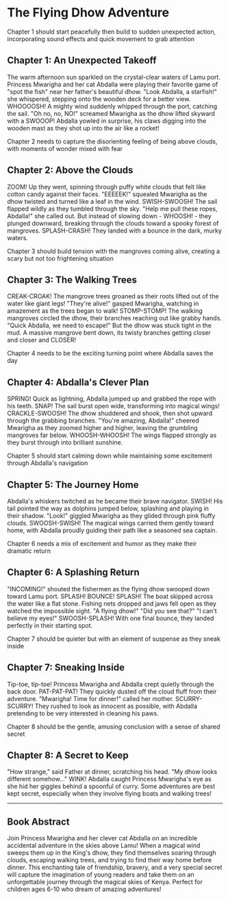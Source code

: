 # The Flying Dhow Adventure

<thinking>Chapter 1 should start peacefully then build to sudden unexpected action, incorporating sound effects and quick movement to grab attention</thinking>

## Chapter 1: An Unexpected Takeoff
The warm afternoon sun sparkled on the crystal-clear waters of Lamu port. Princess Mwarigha and her cat Abdalla were playing their favorite game of "spot the fish" near her father's beautiful dhow. "Look Abdalla, a starfish!" she whispered, stepping onto the wooden deck for a better view. WHOOOOSH! A mighty wind suddenly whipped through the port, catching the sail. "Oh no, no, NO!" screamed Mwarigha as the dhow lifted skyward with a SWOOOP! Abdalla yowled in surprise, his claws digging into the wooden mast as they shot up into the air like a rocket!

<thinking>Chapter 2 needs to capture the disorienting feeling of being above clouds, with moments of wonder mixed with fear</thinking>

## Chapter 2: Above the Clouds
ZOOM! Up they went, spinning through puffy white clouds that felt like cotton candy against their faces. "EEEEEK!" squealed Mwarigha as the dhow twisted and turned like a leaf in the wind. SWISH-SWOOSH! The sail flapped wildly as they tumbled through the sky. "Help me pull these ropes, Abdalla!" she called out. But instead of slowing down - WHOOSH! - they plunged downward, breaking through the clouds toward a spooky forest of mangroves. SPLASH-CRASH! They landed with a bounce in the dark, murky waters.

<thinking>Chapter 3 should build tension with the mangroves coming alive, creating a scary but not too frightening situation</thinking>

## Chapter 3: The Walking Trees
CREAK-CROAK! The mangrove trees groaned as their roots lifted out of the water like giant legs! "They're alive!" gasped Mwarigha, watching in amazement as the trees began to walk! STOMP-STOMP! The walking mangroves circled the dhow, their branches reaching out like grabby hands. "Quick Abdalla, we need to escape!" But the dhow was stuck tight in the mud. A massive mangrove bent down, its twisty branches getting closer and closer and CLOSER!

<thinking>Chapter 4 needs to be the exciting turning point where Abdalla saves the day</thinking>

## Chapter 4: Abdalla's Clever Plan
SPRING! Quick as lightning, Abdalla jumped up and grabbed the rope with his teeth. SNAP! The sail burst open wide, transforming into magical wings! CRACKLE-SWOOSH! The dhow shuddered and shook, then shot upward through the grabbing branches. "You're amazing, Abdalla!" cheered Mwarigha as they zoomed higher and higher, leaving the grumbling mangroves far below. WHOOSH-WHOOSH! The wings flapped strongly as they burst through into brilliant sunshine.

<thinking>Chapter 5 should start calming down while maintaining some excitement through Abdalla's navigation</thinking>

## Chapter 5: The Journey Home
Abdalla's whiskers twitched as he became their brave navigator. SWISH! His tail pointed the way as dolphins jumped below, splashing and playing in their shadow. "Look!" giggled Mwarigha as they glided through pink fluffy clouds. SWOOSH-SWISH! The magical wings carried them gently toward home, with Abdalla proudly guiding their path like a seasoned sea captain.

<thinking>Chapter 6 needs a mix of excitement and humor as they make their dramatic return</thinking>

## Chapter 6: A Splashing Return
"INCOMING!" shouted the fishermen as the flying dhow swooped down toward Lamu port. SPLASH! BOUNCE! SPLASH! The boat skipped across the water like a flat stone. Fishing nets dropped and jaws fell open as they watched the impossible sight. "A flying dhow!" "Did you see that?" "I can't believe my eyes!" SWOOSH-SPLASH! With one final bounce, they landed perfectly in their starting spot.

<thinking>Chapter 7 should be quieter but with an element of suspense as they sneak inside</thinking>

## Chapter 7: Sneaking Inside
Tip-toe, tip-toe! Princess Mwarigha and Abdalla crept quietly through the back door. PAT-PAT-PAT! They quickly dusted off the cloud fluff from their adventure. "Mwarigha! Time for dinner!" called her mother. SCURRY-SCURRY! They rushed to look as innocent as possible, with Abdalla pretending to be very interested in cleaning his paws.

<thinking>Chapter 8 should be the gentle, amusing conclusion with a sense of shared secret</thinking>

## Chapter 8: A Secret to Keep
"How strange," said Father at dinner, scratching his head. "My dhow looks different somehow..." WINK! Abdalla caught Princess Mwarigha's eye as she hid her giggles behind a spoonful of curry. Some adventures are best kept secret, especially when they involve flying boats and walking trees!

---

## Book Abstract
Join Princess Mwarigha and her clever cat Abdalla on an incredible accidental adventure in the skies above Lamu! When a magical wind sweeps them up in the King's dhow, they find themselves soaring through clouds, escaping walking trees, and trying to find their way home before dinner. This enchanting tale of friendship, bravery, and a very special secret will capture the imagination of young readers and take them on an unforgettable journey through the magical skies of Kenya. Perfect for children ages 6-10 who dream of amazing adventures!